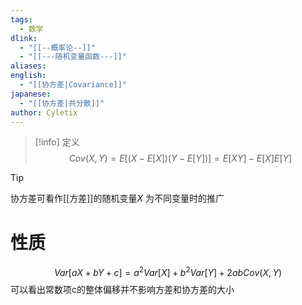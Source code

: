 ```yaml
---
tags:
  - 数学
dlink:
  - "[[--概率论--]]"
  - "[[---随机变量函数---]]"
aliases: 
english:
  - "[[协方差|Covariance]]"
japanese:
  - "[[协方差|共分散]]"
author: Cyletix
---
```

>[!info] 定义
$$Cov(X,Y)=E\Big[(X-E[X])(Y-E[Y])\Big]=E[XY]-E[X]E[Y]$$

>[!tip]
协方差可看作[[方差]]的随机变量$X$ 为不同变量时的推广
# 性质
$$Var[aX+bY+c]=a^{2}Var[X]+b^{2}Var[Y]+2abCov(X,Y)$$
可以看出常数项c的整体偏移并不影响方差和协方差的大小


